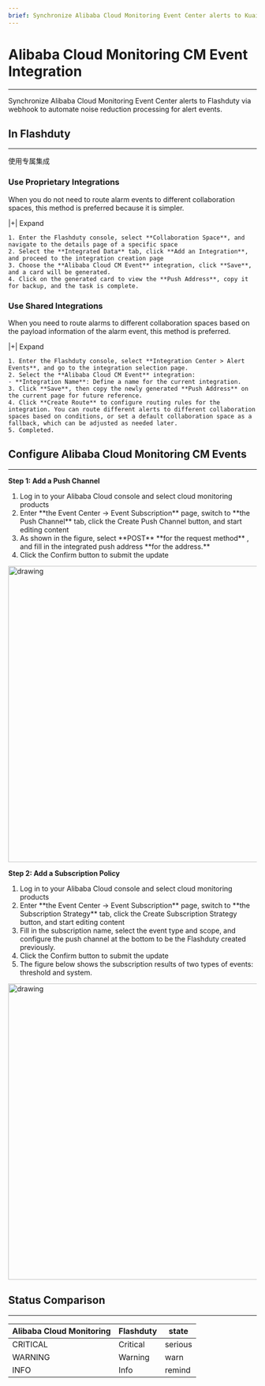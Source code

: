 ```yaml
---
brief: Synchronize Alibaba Cloud Monitoring Event Center alerts to Kuaimao Xingyun via webhook to automate noise reduction processing for alert events
---
```


# Alibaba Cloud Monitoring CM Event Integration

---

Synchronize Alibaba Cloud Monitoring Event Center alerts to Flashduty via webhook to automate noise reduction processing for alert events.

## In Flashduty
---
使用专属集成

### Use Proprietary Integrations

When you do not need to route alarm events to different collaboration spaces, this method is preferred because it is simpler.

|+| Expand

    1. Enter the Flashduty console, select **Collaboration Space**, and navigate to the details page of a specific space
    2. Select the **Integrated Data** tab, click **Add an Integration**, and proceed to the integration creation page
    3. Choose the **Alibaba Cloud CM Event** integration, click **Save**, and a card will be generated.
    4. Click on the generated card to view the **Push Address**, copy it for backup, and the task is complete.

### Use Shared Integrations

When you need to route alarms to different collaboration spaces based on the payload information of the alarm event, this method is preferred.

|+| Expand

    1. Enter the Flashduty console, select **Integration Center > Alert Events**, and go to the integration selection page.
    2. Select the **Alibaba Cloud CM Event** integration:
    - **Integration Name**: Define a name for the current integration.
    3. Click **Save**, then copy the newly generated **Push Address** on the current page for future reference.
    4. Click **Create Route** to configure routing rules for the integration. You can route different alerts to different collaboration spaces based on conditions, or set a default collaboration space as a fallback, which can be adjusted as needed later.
    5. Completed.

## Configure Alibaba Cloud Monitoring CM Events
---
**Step 1: Add a Push Channel**

<div id="!"><ol><li>Log in to your Alibaba Cloud console and select cloud monitoring products</li><li> Enter **the Event Center -> Event Subscription** page, switch to **the Push Channel** tab, click the Create Push Channel button, and start editing content</li><li> As shown in the figure, select **POST** **for the request method** , and fill in the integrated push address **for the address.**</li><li> Click the Confirm button to submit the update</li></ol><img alt="drawing" width="600" src="https://fcdoc.github.io/img/seOk8MgkEvjJCNzrDUEr8i0bnprzJyM5bb7-V_I3lqs.avif"></div>

**Step 2: Add a Subscription Policy**

<div id="!"><ol><li>Log in to your Alibaba Cloud console and select cloud monitoring products</li><li> Enter **the Event Center -> Event Subscription** page, switch to **the Subscription Strategy** tab, click the Create Subscription Strategy button, and start editing content</li><li> Fill in the subscription name, select the event type and scope, and configure the push channel at the bottom to be the Flashduty created previously.</li><li> Click the Confirm button to submit the update</li><li> The figure below shows the subscription results of two types of events: threshold and system.</li></ol><img alt="drawing" width="600" src="https://fcdoc.github.io/img/yyNAM2bu8Z8ppbnnUX_irJpODrosO8QqejhB8egEojw.avif"></div>

## Status Comparison
---
<div class="md-block">

| Alibaba Cloud Monitoring |  Flashduty  | state |
| ------------ | -------- | ---- |
| CRITICAL     | Critical | serious |
| WARNING      | Warning  | warn |
| INFO         | Info     | remind |

</div>